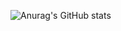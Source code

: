 ![Anurag's GitHub stats](https://github-readme-stats.vercel.app/api?username=pedrohcleal&show_icons=true&theme=dark&show_icons=true)
[](https://imgur.com/73kIfoC)
